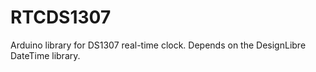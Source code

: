 RTCDS1307
=========

Arduino library for DS1307 real-time clock.  Depends on the DesignLibre DateTime library.

